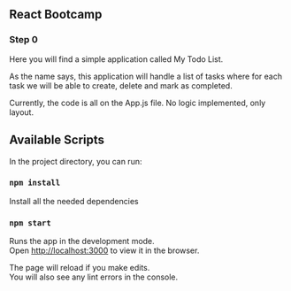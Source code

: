 ## React Bootcamp

### Step 0
Here you will find a simple application called My Todo List.
 
 As the name says, this application will handle a list of tasks where for each task we will be able to create, delete and mark as completed.

Currently, the code is all on the App.js file. No logic implemented, only layout.


## Available Scripts

In the project directory, you can run:

### `npm install`

Install all the needed dependencies 


### `npm start`

Runs the app in the development mode.<br />
Open [http://localhost:3000](http://localhost:3000) to view it in the browser.

The page will reload if you make edits.<br />
You will also see any lint errors in the console.
